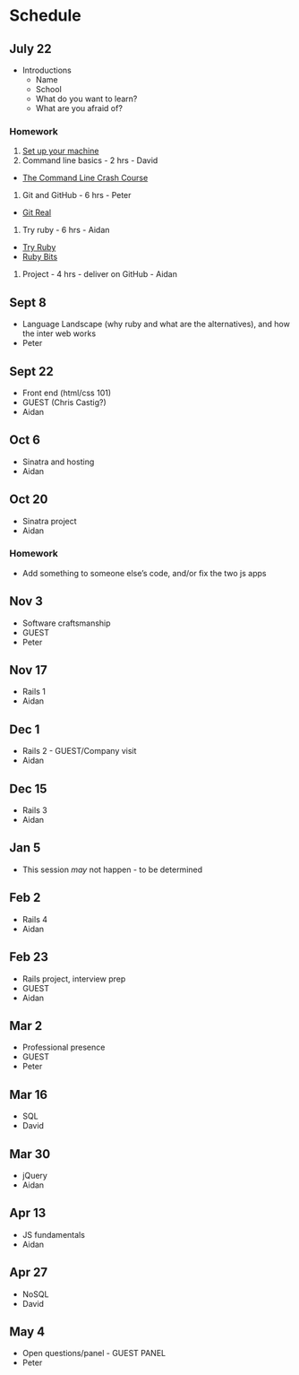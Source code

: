 # Schedule

## July 22

* Introductions
    * Name
    * School
    * What do you want to learn?
    * What are you afraid of?

### Homework

1. [Set up your machine](setup.md)
1. Command line basics - 2 hrs - David
  * [The Command Line Crash Course](http://cli.learncodethehardway.org/book/)
1. Git and GitHub - 6 hrs - Peter
  * [Git Real](https://www.codeschool.com/courses/git-real)
1. Try ruby - 6 hrs - Aidan
  * [Try Ruby](https://www.codeschool.com/courses/try-ruby)
  * [Ruby Bits](https://www.codeschool.com/courses/ruby-bits)
1. Project - 4 hrs - deliver on GitHub - Aidan

## Sept 8
*  Language Landscape (why ruby and what are the alternatives), and how the inter web works
* Peter

## Sept 22
* Front end (html/css 101)
* GUEST (Chris Castig?)
* Aidan

## Oct 6
* Sinatra and hosting
* Aidan

## Oct 20
* Sinatra project
* Aidan

### Homework

* Add something to someone else’s code, and/or fix the two js apps

## Nov 3
* Software craftsmanship
* GUEST
* Peter

## Nov 17
* Rails 1
* Aidan

## Dec 1
* Rails 2 - GUEST/Company visit
* Aidan

## Dec 15
* Rails 3
* Aidan

## Jan 5
* This session *may* not happen - to be determined

## Feb 2
* Rails 4
* Aidan

## Feb 23
* Rails project, interview prep
* GUEST
* Aidan

## Mar 2
* Professional presence
* GUEST
* Peter

## Mar 16
* SQL
* David

## Mar 30
* jQuery
* Aidan

## Apr 13
* JS fundamentals
* Aidan

## Apr 27
* NoSQL
* David

## May 4
* Open questions/panel - GUEST PANEL
* Peter
